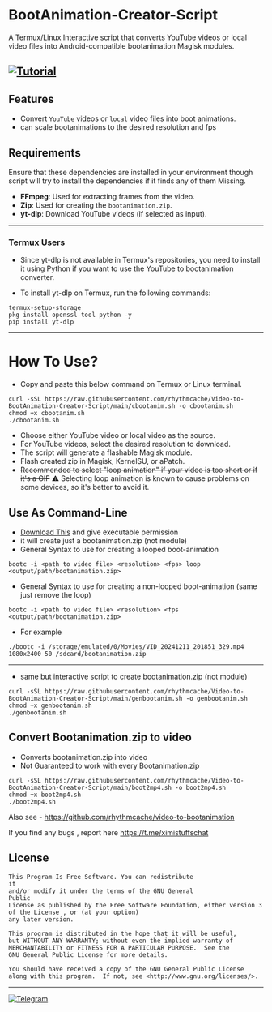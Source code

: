 # BootAnimation-Creator-Script

A  Termux/Linux Interactive script that converts YouTube videos or local video files into Android-compatible bootanimation Magisk modules.

[![Tutorial](https://img.shields.io/badge/Tutorial-YouTube-red?logo=youtube)](https://youtu.be/lZdVf88BTZ4)
---

## Features
- Convert `YouTube` videos or `local` video files into boot animations.
- can scale bootanimations to the desired resolution and fps

## Requirements
Ensure that these dependencies are installed in your environment though script will try to install the dependencies if it finds any of them Missing.
- **FFmpeg**: Used for extracting frames from the video.
- **Zip**: Used for creating the `bootanimation.zip`.
- **yt-dlp**: Download YouTube videos (if selected as input).
---
### Termux Users
- Since yt-dlp is not available in Termux's repositories, you need to install it using Python if you want to use the YouTube to bootanimation converter.

- To install yt-dlp on Termux, run the following commands:

```
termux-setup-storage
pkg install openssl-tool python -y
pip install yt-dlp
```
---

 # How To Use?

 - Copy and paste this below command on Termux or Linux terminal.
 ```
curl -sSL https://raw.githubusercontent.com/rhythmcache/Video-to-BootAnimation-Creator-Script/main/cbootanim.sh -o cbootanim.sh
chmod +x cbootanim.sh
./cbootanim.sh
```
 - Choose either YouTube video or local video as the source.
 - For YouTube videos, select the desired resolution to download.
 - The script will generate a flashable Magisk module.
 - Flash created zip in Magisk, KernelSU, or aPatch.
 - ~~Recommended to select "loop animation" if your video is too short or if it's a GIF~~ ⚠️ Selecting loop animation is known to cause problems on some devices, so it's better to avoid it.



## Use As Command-Line
- [Download This](https://github.com/rhythmcache/Video-to-BootAnimation-Creator-Script/releases/download/V2/bootc) and give executable permission
- it will create just a bootanimation.zip (not module)
- General Syntax to use for creating a looped boot-animation 
```
bootc -i <path to video file> <resolution> <fps> loop <output/path/bootanimation.zip>
```
- General Syntax to use for creating a non-looped boot-animation (same just remove the loop)
```
bootc -i <path to video file> <resolution> <fps <output/path/bootanimation.zip>
```
- For example
```
./bootc -i /storage/emulated/0/Movies/VID_20241211_201851_329.mp4 1080x2400 50 /sdcard/bootanimation.zip
```
---
- same but interactive script to create bootanimation.zip (not module)
```
curl -sSL https://raw.githubusercontent.com/rhythmcache/Video-to-BootAnimation-Creator-Script/main/genbootanim.sh -o genbootanim.sh
chmod +x genbootanim.sh
./genbootanim.sh
```

## Convert Bootanimation.zip to video

- Converts bootanimation.zip into video
- Not Guaranteed to work with every Bootanimation.zip
```
curl -sSL https://raw.githubusercontent.com/rhythmcache/Video-to-BootAnimation-Creator-Script/main/boot2mp4.sh -o boot2mp4.sh
chmod +x boot2mp4.sh
./boot2mp4.sh
```






Also see - https://github.com/rhythmcache/video-to-bootanimation


If you find any bugs , report here https://t.me/ximistuffschat


## License

    This Program Is Free Software. You can redistribute
    it
    and/or modify it under the terms of the GNU General
    Public
    License as published by the Free Software Foundation, either version 3
    of the License , or (at your option) 
    any later version.

    This program is distributed in the hope that it will be useful,
    but WITHOUT ANY WARRANTY; without even the implied warranty of
    MERCHANTABILITY or FITNESS FOR A PARTICULAR PURPOSE.  See the
    GNU General Public License for more details.

    You should have received a copy of the GNU General Public License
    along with this program.  If not, see <http://www.gnu.org/licenses/>.


---
[![Telegram](https://img.shields.io/badge/Telegram-Join%20Chat-blue?style=flat-square&logo=telegram)](https://t.me/ximistuffschat)

